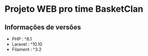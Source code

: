 # Projeto WEB pro time BasketClan

## Informações de versões

- PHP : ^8.1
- Laravel : ^10.10
- Filament : ^3.2
